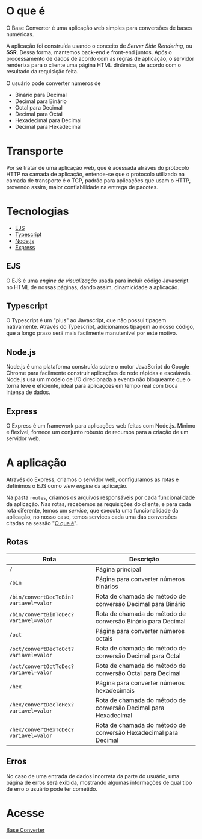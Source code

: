 # O que é

O Base Converter é uma aplicação web simples para conversões de bases numéricas.

A aplicação foi construída usando o conceito de _Server Side Rendering_, ou **SSR**. Dessa forma, mantemos back-end e front-end juntos. Após o processamento de dados de acordo com as regras de aplicação, o servidor renderiza para o cliente uma página HTML dinâmica, de acordo com o resultado da requisição feita.

O usuário pode converter números de

- Binário para Decimal
- Decimal para Binário
- Octal para Decimal
- Decimal para Octal
- Hexadecimal para Decimal
- Decimal para Hexadecimal

# Transporte

Por se tratar de uma aplicação web, que é acessada através do protocolo HTTP na camada de aplicação, entende-se que o protocolo utilizado na camada de transporte é o TCP, padrão para aplicações que usam o HTTP, provendo assim, maior confiabilidade na entrega de pacotes.

# Tecnologias

- [EJS](https://ejs.co/)
- [Typescript](https://www.typescriptlang.org/)
- [Node.js](https://nodejs.org/pt-br/)
- [Express](https://expressjs.com/pt-br/)

## EJS

O EJS é uma _engine de visualização_ usada para incluir código Javascript no HTML de nossas páginas, dando assim, dinamicidade a aplicação.

## Typescript

O Typescript é um "plus" ao Javascript, que não possui tipagem nativamente. Através do Typescript, adicionamos tipagem ao nosso código, que a longo prazo será mais facilmente manutenível por este motivo.

## Node.js

Node.js é uma plataforma construída sobre o motor JavaScript do Google Chrome para facilmente construir aplicações de rede rápidas e escaláveis. Node.js usa um modelo de I/O direcionada a evento não bloqueante que o torna leve e eficiente, ideal para aplicações em tempo real com troca intensa de dados.

## Express

O Express é um framework para aplicações web feitas com Node.js. Mínimo e flexível, fornece um conjunto robusto de recursos para a criação de um servidor web.

# A aplicação

Através do Express, criamos o servidor web, configuramos as rotas e definimos o EJS como _view engine_ da aplicação.

Na pasta `routes`, criamos os arquivos responsáveis por cada funcionalidade da aplicação. Nas rotas, recebemos as requisições do cliente, e para cada rota diferente, temos um _service_, que executa uma funcionalidade da aplicação, no nosso caso, temos services cada uma das conversões citadas na sessão "[O que é](#O-que-é)".

## Rotas

| Rota                                  | Descrição                                                       |
| ------------------------------------- | --------------------------------------------------------------- |
| `/`                                   | Página principal                                                |
| `/bin`                                | Página para converter números binários                          |
| `/bin/convertDecToBin?variavel=valor` | Rota de chamada do método de conversão Decimal para Binário     |
| `/bin/convertBinToDec?variavel=valor` | Rota de chamada do método de conversão Binário para Decimal     |
| `/oct`                                | Página para converter números octais                            |
| `/oct/convertDecToOct?variavel=valor` | Rota de chamada do método de conversão Decimal para Octal       |
| `/oct/convertOctToDec?variavel=valor` | Rota de chamada do método de conversão Octal para Decimal       |
| `/hex`                                | Página para converter números hexadecimais                      |
| `/hex/convertDecToHex?variavel=valor` | Rota de chamada do método de conversão Decimal para Hexadecimal |
| `/hex/convertHexToDec?variavel=valor` | Rota de chamada do método de conversão Hexadecimal para Decimal |

## Erros

No caso de uma entrada de dados incorreta da parte do usuário, uma página de erros será exibida, mostrando algumas informações de qual tipo de erro o usuário pode ter cometido.

# Acesse

<a href="https://damp-castle-66089.herokuapp.com/" target="_blank">Base Converter</a>

